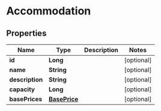 
# Accommodation

## Properties
Name | Type | Description | Notes
------------ | ------------- | ------------- | -------------
**id** | **Long** |  |  [optional]
**name** | **String** |  |  [optional]
**description** | **String** |  |  [optional]
**capacity** | **Long** |  |  [optional]
**basePrices** | [**BasePrice**](BasePrice.md) |  |  [optional]



